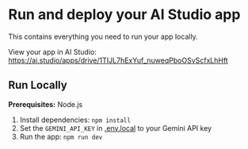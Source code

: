
# Run and deploy your AI Studio app

This contains everything you need to run your app locally.

View your app in AI Studio: https://ai.studio/apps/drive/1TIJL7hExYuf_nuweqPboOSvScfxLhHft

## Run Locally

**Prerequisites:**  Node.js


1. Install dependencies:
   `npm install`
2. Set the `GEMINI_API_KEY` in [.env.local](.env.local) to your Gemini API key
3. Run the app:
   `npm run dev`
